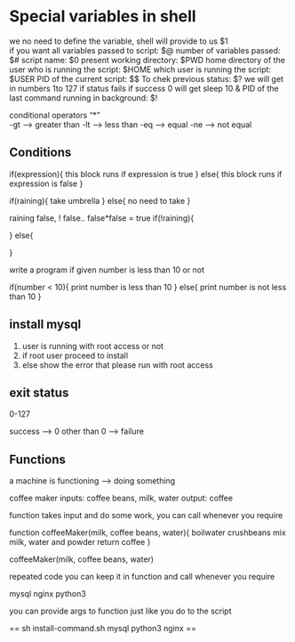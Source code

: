 Special variables in shell
============================
we no need to define the variable, shell will provide to us
$1
<br>
if you want all variables passed to script: $@
number of variables passed: $#
script name: $0
present working directory: $PWD
home directory of the user who is running the script: $HOME
which user is running the script: $USER
PID of the current script: $$
To chek previous status: $? we will get in numbers 1to 127 if status fails 
                            if success 0 will get
sleep 10 &
PID of the last command running in background: $!
</br>

conditional operators
“*”
<br>
-gt --> greater than
-lt --> less than
-eq --> equal
-ne --> not equal
</br>

Conditions
---------------

if(expression){
	this block runs if expression is true
}
else{
	this block runs if expression is false
}

if(raining){
	take umbrella
}
else{
	no need to take
}

raining false, ! false.. false*false = true
if(!raining){
	
}
else{
	
}

write a program if given number is less than 10 or not

if(number < 10){
	print number is less than 10
}
else{
	print number is not less than 10
}



install mysql
---------------
1. user is running with root access or not
2. if root user proceed to install
3. else show the error that please run with root access

exit status
---------------
0-127

success --> 0
other than 0 --> failure

Functions
---------------
a machine is functioning --> doing something

coffee maker
inputs: coffee beans, milk, water
output: coffee

function takes input and do some work, you can call whenever you require

function coffeeMaker(milk, coffee beans, water){
	boilwater
	crushbeans
	mix milk, water and powder
	return coffee
}

coffeeMaker(milk, coffee beans, water)

repeated code you can keep it in function and call whenever you require

mysql nginx python3

you can provide args to function just like you do to the script

== sh install-command.sh mysql python3 nginx ==
